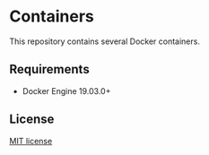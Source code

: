 # Containers

This repository contains several Docker containers.


## Requirements

  * Docker Engine 19.03.0+


## License

[MIT license](LICENSE.md)
